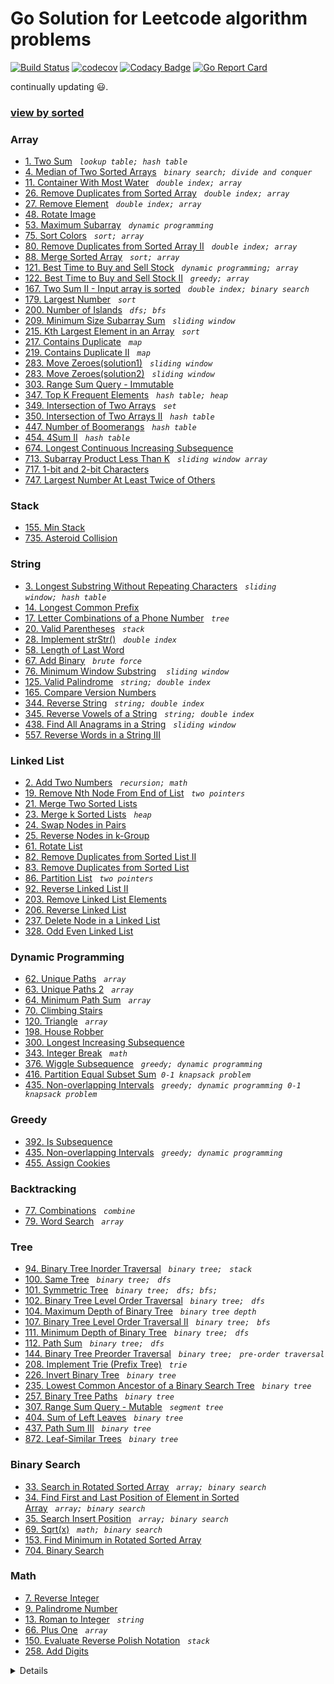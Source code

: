 # Go Solution for Leetcode algorithm problems

[![Build Status](https://travis-ci.org/zwfang/leetcode.svg?branch=master)](https://travis-ci.org/zwfang/leetcode)
[![codecov](https://codecov.io/gh/zwfang/leetcode/branch/master/graph/badge.svg)](https://codecov.io/gh/zwfang/leetcode)
[![Codacy Badge](https://api.codacy.com/project/badge/Grade/86cf2613fa544ab5b254e2a7e5d9deb8)](https://www.codacy.com/app/zwfang/leetcode?utm_source=github.com&amp;utm_medium=referral&amp;utm_content=zwfang/leetcode&amp;utm_campaign=Badge_Grade)
[![Go Report Card](https://goreportcard.com/badge/github.com/zwfang/leetcode)](https://goreportcard.com/report/github.com/zwfang/leetcode)

continually updating 😃.

### [view by sorted](./src/README.md)

### Array
* [1. Two Sum](src/0001_two_sum/twosum.go)&nbsp;&nbsp;&nbsp;*`lookup table;`*&nbsp;&nbsp;*`hash table`*
* [4. Median of Two Sorted Arrays](src/0004_median_of_two_sorted_arrays/motsa.go)&nbsp;&nbsp;&nbsp;*`binary search;`*&nbsp;&nbsp;*`divide and conquer`*
* [11. Container With Most Water](src/0011_container_with_most_water/container_with_most_water.go)&nbsp;&nbsp;&nbsp;*`double index;`*&nbsp;&nbsp;*`array`*
* [26. Remove Duplicates from Sorted Array](src/0026_remove_duplicates_from_sorted_array/rdfsa.go)&nbsp;&nbsp;&nbsp;*`double index;`*&nbsp;&nbsp;*`array`*
* [27. Remove Element](src/0027_remove_element/remove_element.go)&nbsp;&nbsp;&nbsp;*`double index;`*&nbsp;&nbsp;*`array`*
* [48. Rotate Image](src/0048_rotate_image/rotate_image.go)
* [53. Maximum Subarray](src/0053_maximum_subarray/maximum_subarray.go)&nbsp;&nbsp;&nbsp;*`dynamic programming`*
* [75. Sort Colors](src/0075_sort_colors/sort_colors.go)&nbsp;&nbsp;&nbsp;*`sort;`*&nbsp;&nbsp;*`array`*
* [80. Remove Duplicates from Sorted Array II](src/0080_remove_duplicates_from_sorted_array2/rdfsa2.go)&nbsp;&nbsp;&nbsp;*`double index;`*&nbsp;&nbsp;*`array`*
* [88. Merge Sorted Array](src/0088_merge_sorted_array/msa.go)&nbsp;&nbsp;&nbsp;*`sort;`*&nbsp;&nbsp;*`array`*
* [121. Best Time to Buy and Sell Stock](src/0121_best_time_to_buy_and_sell_stock/maxprofit.go)&nbsp;&nbsp;&nbsp;*`dynamic programming;`*&nbsp;&nbsp;*`array`*
* [122. Best Time to Buy and Sell Stock II](src/0122_best_time_to_buy_and_sell_stock_2/maxprofit.go)&nbsp;&nbsp;&nbsp;*`greedy;`*&nbsp;&nbsp;*`array`*
* [167. Two Sum II - Input array is sorted](src/0167_two_sum2/two_sum2.go)&nbsp;&nbsp;&nbsp;*`double index;`*&nbsp;&nbsp;*`binary search`*
* [179. Largest Number](src/0179_largest_number/ln.go)&nbsp;&nbsp;&nbsp;*`sort`*
* [200. Number of Islands](src/0200_number_of_island/number_of_island.go)&nbsp;&nbsp;&nbsp;*`dfs;`*&nbsp;&nbsp;*`bfs`*
* [209. Minimum Size Subarray Sum](src/0209_minimum_size_subarray_sum/minimum_size_subarray_sum.go)&nbsp;&nbsp;&nbsp;*`sliding window`*
* [215. Kth Largest Element in an Array](src/0215_kth_largest_element_in_an_array/kthleiaa.go)&nbsp;&nbsp;&nbsp;*`sort`*
* [217. Contains Duplicate](src/0217_contains_duplicate/contains_duplicate.go)&nbsp;&nbsp;&nbsp;*`map`*
* [219. Contains Duplicate II](src/0219_contains_duplicate_2/contains_duplicate_2.go)&nbsp;&nbsp;&nbsp;*`map`*
* [283. Move Zeroes(solution1)](src/0283_move_zeroes/move_zeroes.go)&nbsp;&nbsp;&nbsp;*`sliding window`*
* [283. Move Zeroes(solution2)](src/0283_move_zeroes/move_zeroes2.go)&nbsp;&nbsp;&nbsp;*`sliding window`*
* [303. Range Sum Query - Immutable](src/0303_range_sum_query/rsqim.go)
* [347. Top K Frequent Elements](src/0347_top_k_frequent_elements/topkfe.go)&nbsp;&nbsp;&nbsp;*`hash table;`*&nbsp;&nbsp;*`heap`*
* [349. Intersection of Two Arrays](src/0349_intersection_of_2_arrays/intersection_of_two_arrays.go)&nbsp;&nbsp;&nbsp;*`set`*
* [350. Intersection of Two Arrays II](src/0350_intersection_of_two_arrays2/intersection_of_two_arrays2.go)&nbsp;&nbsp;&nbsp;*`hash table`*
* [447. Number of Boomerangs](src/0447_number_of_boomerangs/number_of_boomerangs.go)&nbsp;&nbsp;&nbsp;*`hash table`*
* [454. 4Sum II](src/0454_4sum2/4sum2.go)&nbsp;&nbsp;&nbsp;*`hash table`*
* [674. Longest Continuous Increasing Subsequence](src/0674_longest_continuous_increasing_subsequence/lcis.go)
* [713. Subarray Product Less Than K](src/0713_subarray_product_less_than_k/spltk.go)&nbsp;&nbsp;&nbsp;*`sliding window`*&nbsp;&nbsp;*`array`*
* [717. 1-bit and 2-bit Characters](src/0717_1_bit_and_2_bit_characters/1bitand2bitc.go)
* [747. Largest Number At Least Twice of Others](src/0747_largest_number_at_least_twice_of_others/largest_number_at_least_twice_of_others.go)

### Stack
* [155. Min Stack](src/0155_min_stack/min_stack.go)
* [735. Asteroid Collision](src/0735_asteroid_collision/ac.go)

### String
* [3. Longest Substring Without Repeating Characters](src/0003_longest_substring_without_repeating_characters/longest_substring_without_repeating_characters.go)&nbsp;&nbsp;&nbsp;*`sliding window;`*&nbsp;&nbsp;*`hash table`*
* [14. Longest Common Prefix](src/0014_longest_common_prefix/lcp.go)
* [17. Letter Combinations of a Phone Number](src/0017_letter_combination_of_a_phone_number/letter_combination_of_phone_number.go)&nbsp;&nbsp;&nbsp;*`tree`*
* [20. Valid Parentheses](src/0020_valid_parentheses/valid_parentheses.go)&nbsp;&nbsp;&nbsp;*`stack`*
* [28. Implement strStr()](src/0028_implement_strstr/implement_strstr.go)&nbsp;&nbsp;&nbsp;*`double index`*
* [58. Length of Last Word](src/0058_length_of_last_word/len_of_last_word.go)
* [67. Add Binary](src/0067_add_binary/add_binary.go)&nbsp;&nbsp;&nbsp;*`brute force`*
* [76. Minimum Window Substring](src/0076_minimum_window_substring/minimum_window_substring.go) &nbsp;&nbsp;&nbsp;*`sliding window`*
* [125. Valid Palindrome](src/0125_valid_palindrome/valid_palindrome.go)&nbsp;&nbsp;&nbsp;*`string;`*&nbsp;&nbsp;*`double index`*
* [165. Compare Version Numbers](src/0165_compare_version_numbers/compare_version_numbers.go)
* [344. Reverse String](src/0344_reverse_string/reverse_string.go)&nbsp;&nbsp;&nbsp;*`string;`*&nbsp;&nbsp;*`double index`*
* [345. Reverse Vowels of a String](src/0345_reverse_vowels_of_a_string/reverse_vowels.go)&nbsp;&nbsp;&nbsp;*`string;`*&nbsp;&nbsp;*`double index`*
* [438. Find All Anagrams in a String](src/0438_all_anagrams_in_a_string/all_anagrams_in_a_string.go)&nbsp;&nbsp;&nbsp;*`sliding window`*
* [557. Reverse Words in a String III](src/0557_reverse_words_in_a_string_3/reverse_words_in_a_string_3.go)

### Linked List
* [2. Add Two Numbers](src/0002_add_two_numbers/add_two_numbers.go)&nbsp;&nbsp;&nbsp;*`recursion;`*&nbsp;&nbsp;*`math`*
* [19. Remove Nth Node From End of List](src/0019_remove_nth_node_from_end_of_list/remove_nth_node_from_end_of_list.go)&nbsp;&nbsp;&nbsp;*`two pointers`*
* [21. Merge Two Sorted Lists](src/0021_merge_two_sorted_lists/mergeTwoLists.go)
* [23. Merge k Sorted Lists](src/0023_merge_k_sorted_lists/mksl.go)&nbsp;&nbsp;&nbsp;*`heap`*
* [24. Swap Nodes in Pairs](src/0024_swap_nodes_in_pairs/swap_nodes_in_pairs.go)
* [25. Reverse Nodes in k-Group](src/0025_reverse_nodes_in_k_group/reverse_node_k_group.go)
* [61. Rotate List](src/0061_rotate_list/rotate_list.go)
* [82. Remove Duplicates from Sorted List II](src/0082_remove_duplicates_from_sorted_list_2/rdfsl.go)
* [83. Remove Duplicates from Sorted List](src/0083_remove_duplicates_from_sorted_list/rdfsl.go)
* [86. Partition List](src/0086_partition_list/partition_list.go)&nbsp;&nbsp;&nbsp;*`two pointers`*
* [92. Reverse Linked List II](src/0092_reverse_linked_list_2/reverse_linked_list2.go)
* [203. Remove Linked List Elements](src/0203_remove_linked_list_elements/remove_linked_list_elements.go)
* [206. Reverse Linked List](src/0206_reverse_linked_list/reverse_linked_list.go)
* [237. Delete Node in a Linked List](src/0237_delete_node_in_a_linked_list/dniall.go)
* [328. Odd Even Linked List](src/0328_odd_even_linked_list/odd_even_linked_list.go)

### Dynamic Programming
* [62. Unique Paths](src/0062_unique_paths/unique_paths.go)&nbsp;&nbsp;&nbsp;*`array`*
* [63. Unique Paths 2](src/0063_unique_paths_2/unique_paths2.go)&nbsp;&nbsp;&nbsp;*`array`*
* [64. Minimum Path Sum](src/0064_minimum_path_sum/minimum_path_sum.go)&nbsp;&nbsp;&nbsp;*`array`*
* [70. Climbing Stairs](src/0070_climbing_stairs/climbing_stairs.go)
* [120. Triangle](src/0120_triangle/triangle.go)&nbsp;&nbsp;&nbsp;*`array`*
* [198. House Robber](src/0198_house_robber/house_robber.go)
* [300. Longest Increasing Subsequence](src/0300_longest_increasing_subsequence/lis.go)
* [343. Integer Break](src/0343_integer_break/integer_break.go)&nbsp;&nbsp;&nbsp;*`math`*
* [376. Wiggle Subsequence](src/0376_wiggle_subsequence/wiggle_subsequence.go)&nbsp;&nbsp;&nbsp;*`greedy;`*&nbsp;&nbsp;*`dynamic programming`*
* [416. Partition Equal Subset Sum](src/0416_partition_equal_subset_sum/partition_equal_subset_sum.go)&nbsp;&nbsp;*`0-1 knapsack problem`*
* [435. Non-overlapping Intervals](src/0435_non_overlapping_intervals/dp_solution.go)&nbsp;&nbsp;&nbsp;*`greedy;`*&nbsp;&nbsp;*`dynamic programming`*&nbsp;&nbsp;*`0-1 knapsack problem`*

### Greedy
* [392. Is Subsequence](src/0392_is_subsequence/is_subsequence.go)
* [435. Non-overlapping Intervals](src/0435_non_overlapping_intervals/greedy_solution.go)&nbsp;&nbsp;&nbsp;*`greedy;`*&nbsp;&nbsp;*`dynamic programming`*
* [455. Assign Cookies](src/0455_assign_cookies/assign_cookies.go)

### Backtracking
* [77. Combinations](src/0077_combinations/combinations.go)&nbsp;&nbsp;&nbsp;*`combine`*
* [79. Word Search](src/0079_word_search/word_search.go)&nbsp;&nbsp;&nbsp;*`array`*

### Tree
* [94. Binary Tree Inorder Traversal](src/0094_binary_tree_inorder_traversal/binary_tree_inorder_traversal.go)&nbsp;&nbsp;&nbsp;*`binary tree;`*&nbsp;&nbsp;&nbsp;*`stack`*
* [100. Same Tree](src/0100_same_tree/same_tree.go)&nbsp;&nbsp;&nbsp;*`binary tree;`*&nbsp;&nbsp;&nbsp;*`dfs`*
* [101. Symmetric Tree](src/0101_symmetric_tree/symmetric_tree.go)&nbsp;&nbsp;&nbsp;*`binary tree;`*&nbsp;&nbsp;&nbsp;*`dfs;`*&nbsp;&nbsp;*`bfs;`*
* [102. Binary Tree Level Order Traversal](src/0102_binary_tree_level_order_traversal/binary_tree_level_order_traversal.go)&nbsp;&nbsp;&nbsp;*`binary tree;`*&nbsp;&nbsp;&nbsp;*`dfs`*
* [104. Maximum Depth of Binary Tree](src/0104_maximun_depth_of_binary_tree/maxdobt.go)&nbsp;&nbsp;&nbsp;*`binary tree depth`*
* [107. Binary Tree Level Order Traversal II](src/0107_binary_tree_level_order_traversal_2/binary_tree_level_order_traversal2.go)&nbsp;&nbsp;&nbsp;*`binary tree;`*&nbsp;&nbsp;&nbsp;*`bfs`*
* [111. Minimum Depth of Binary Tree](src/0111_minimum_depth_of_binary_tree/minimum_depth_of_binary_tree.go)&nbsp;&nbsp;&nbsp;*`binary tree;`*&nbsp;&nbsp;&nbsp;*`dfs`*
* [112. Path Sum](src/0112_path_sum/path_sum.go)&nbsp;&nbsp;&nbsp;*`binary tree;`*&nbsp;&nbsp;&nbsp;*`dfs`*
* [144. Binary Tree Preorder Traversal](src/0144_binary_tree_preorder_traversal/binary_tree_preorder_traversal.go)&nbsp;&nbsp;&nbsp;*`binary tree;`*&nbsp;&nbsp;&nbsp;*`pre-order traversal`*
* [208. Implement Trie (Prefix Tree)](src/0208_implement_trie_prefix_tree/impltrie.go)&nbsp;&nbsp;&nbsp;*`trie`*
* [226. Invert Binary Tree](src/0226_invert_binary_tree/invert_binary_tree.go)&nbsp;&nbsp;&nbsp;*`binary tree`*
* [235. Lowest Common Ancestor of a Binary Search Tree](src/0235_lowest_common_ancestor_of_a_binary_search_tree/lcaoabst.go)&nbsp;&nbsp;&nbsp;*`binary tree`*
* [257. Binary Tree Paths](src/0257_binary_tree_paths/binary_tree_paths.go)&nbsp;&nbsp;&nbsp;*`binary tree`*
* [307. Range Sum Query - Mutable](src/0307_Range_Sum_Query_Mutable/range_sum_query_mut.go)&nbsp;&nbsp;&nbsp;*`segment tree`*
* [404. Sum of Left Leaves](src/0404_sum_of_left_leaves/sum_of_left_leaves.go)&nbsp;&nbsp;&nbsp;*`binary tree`*
* [437. Path Sum III](src/0437_path_sum_3/path_sum_3.go)&nbsp;&nbsp;&nbsp;*`binary tree`*
* [872. Leaf-Similar Trees](src/0872_leaf_similar_trees/leaf_similar_trees.go)&nbsp;&nbsp;&nbsp;*`binary tree`*

### Binary Search
* [33. Search in Rotated Sorted Array](src/0033_search_in_rotated_sorted_array/search_in_rotated_sorted_array.go)&nbsp;&nbsp;&nbsp;*`array;`*&nbsp;&nbsp;*`binary search`*
* [34. Find First and Last Position of Element in Sorted Array](src/0034_find_first_and_last_position_of_element_in_sorted_array/find_first_and_last_position_of_element_in_sorted_array.go)&nbsp;&nbsp;&nbsp;*`array;`*&nbsp;&nbsp;*`binary search`*
* [35. Search Insert Position](src/0035_search_insert_position/search_insert_position.go)&nbsp;&nbsp;&nbsp;*`array;`*&nbsp;&nbsp;*`binary search`*
* [69. Sqrt(x)](src/0069_sqrtx/sqrtx.go)&nbsp;&nbsp;&nbsp;*`math;`*&nbsp;&nbsp;*`binary search`*
* [153. Find Minimum in Rotated Sorted Array](src/0153_find_minimum_in_rotated_sorted_array/fmirsa.go)
* [704. Binary Search](src/0704_binary_search/binary_search.go)

### Math
* [7. Reverse Integer](src/0007_reverse_integer/reverse_integer.go)
* [9. Palindrome Number](src/0009_palindrome_number/palindrome_number.go)
* [13. Roman to Integer](src/0013_roman_to_integer/roman_to_integer.go)&nbsp;&nbsp;&nbsp;*`string`*
* [66. Plus One](src/0066_plus_one/plus_one.go)&nbsp;&nbsp;&nbsp;*`array`*
* [150. Evaluate Reverse Polish Notation](src/0150_evaluate_reverse_polish_notation/evaluate_reverse_polish_notation.go)&nbsp;&nbsp;&nbsp;*`stack`*
* [258. Add Digits](src/0258_add_digits/add_digits.go)

<details>
</details>

